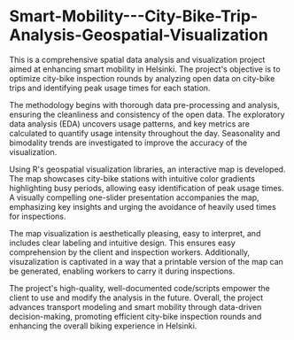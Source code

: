 # Smart-Mobility---City-Bike-Trip-Analysis-Geospatial-Visualization

This is a comprehensive spatial data analysis and visualization project aimed at enhancing smart mobility in Helsinki. The project's objective is to optimize city-bike inspection rounds by analyzing open data on city-bike trips and identifying peak usage times for each station.

The methodology begins with thorough data pre-processing and analysis, ensuring the cleanliness and consistency of the open data. The exploratory data analysis (EDA) uncovers usage patterns, and key metrics are calculated to quantify usage intensity throughout the day. Seasonality and bimodality trends are investigated to improve the accuracy of the visualization.

Using R's geospatial visualization libraries, an interactive map is developed. The map showcases city-bike stations with intuitive color gradients highlighting busy periods, allowing easy identification of peak usage times. A visually compelling one-slider presentation accompanies the map, emphasizing key insights and urging the avoidance of heavily used times for inspections.

The map visualization is aesthetically pleasing, easy to interpret, and includes clear labeling and intuitive design. This ensures easy comprehension by the client and inspection workers. Additionally, visuzalization is captivated in a way that a printable version of the map can be generated, enabling workers to carry it during inspections.

The project's high-quality, well-documented code/scripts empower the client to use and modify the analysis in the future. Overall, the project advances transport modeling and smart mobility through data-driven decision-making, promoting efficient city-bike inspection rounds and enhancing the overall biking experience in Helsinki.
